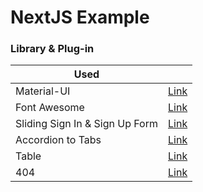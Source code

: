 # NextJS Example

### Library & Plug-in

| Used                           |                                                                  |
| ------------------------------ | ---------------------------------------------------------------- |
| Material-UI                    | [Link](https://material-ui.com/)                                 |
| Font Awesome                   | [Link](https://fontawesome.com/)                                 |
| Sliding Sign In & Sign Up Form | [Link](https://github.com/sefyudem/Sliding-Sign-In-Sign-Up-Form) |
| Accordion to Tabs              | [Link](https://codepen.io/dvtdyn/pen/xxGqjLG)                    |
| Table                          | [Link](https://codepen.io/AllThingsSmitty/pen/MyqmdM)            |
| 404                            | [Link](https://codepen.io/saransh/pen/aezht)                     |
